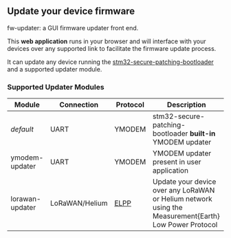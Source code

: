 ## Update your device firmware

fw-updater: a GUI firmware updater front end.

This **web application** runs in your browser and will interface with your devices over any supported link to facilitate the firmware update process.

It can update any device running the [stm32-secure-patching-bootloader](https://github.com/firmwaremodules/stm32-secure-patching-bootloader) and a supported updater module.

### Supported Updater Modules

| Module | Connection | Protocol | Description | 
| --- | --- | --- | --- | 
| *default* | UART | YMODEM | stm32-secure-patching-bootloader **built-in** YMODEM updater |
| ymodem-updater | UART |  YMODEM | YMODEM updater present in user application |
| lorawan-updater | LoRaWAN/Helium | [ELPP](https://github.com/measurementearth/elpp-decoder) | Update your device over any LoRaWAN or Helium network using the Measurement{Earth} Low Power Protocol |



